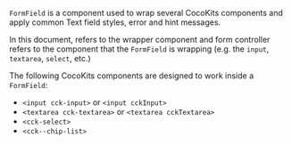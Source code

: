`FormField` is a component used to wrap several CocoKits components and apply common Text field styles, error and hint messages.

In this document, refers to the wrapper component and form controller refers to the component that the `FormField` is wrapping (e.g. the `input`, `textarea`, `select`, etc.)

The following CocoKits components are designed to work inside a `FormField`:

- `<input cck-input>` or `<input cckInput>`
- `<textarea cck-textarea>` or `<textarea cckTextarea>`
- `<cck-select>`
- `<cck--chip-list>`
